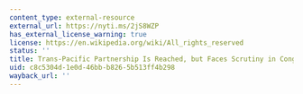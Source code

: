 ```yaml
---
content_type: external-resource
external_url: https://nyti.ms/2jS8WZP
has_external_license_warning: true
license: https://en.wikipedia.org/wiki/All_rights_reserved
status: ''
title: Trans-Pacific Partnership Is Reached, but Faces Scrutiny in Congress
uid: c8c5304d-1e0d-46bb-b826-5b513ff4b298
wayback_url: ''
---
```

